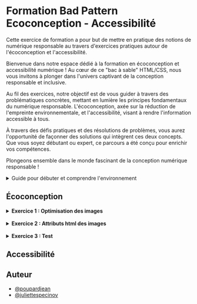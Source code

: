 
# Formation Bad Pattern Ecoconception - Accessibilité


Cette exercice de formation a pour but de mettre en pratique des notions de numérique responsable au travers d'exercices pratiques autour de l'écoconception et l'accessibilité.

Bienvenue dans notre espace dédié à la formation en écoconception et accessibilité numérique ! Au cœur de ce "bac à sable" HTML/CSS, nous vous invitons à plonger dans l'univers captivant de la conception responsable et inclusive.

Au fil des exercices, notre objectif est de vous guider à travers des problématiques concrètes, mettant en lumière les principes fondamentaux du numérique responsable. L'écoconception, axée sur la réduction de l'empreinte environnementale, et l'accessibilité, visant à rendre l'information accessible à tous.

À travers des défis pratiques et des résolutions de problèmes, vous aurez l'opportunité de façonner des solutions qui intègrent ces deux concepts. Que vous soyez débutant ou expert, ce parcours a été conçu pour enrichir vos compétences.

Plongeons ensemble dans le monde fascinant de la conception numérique responsable ! 

<details>
    <summary>Guide pour débuter et comprendre l'environnement</summary>

## Découvrir l'environnement

Pour commencer, si cela n'est pas déjà fait, vous devez vous rendre sur [cette url](https://github.com/Specinov).

Vous devriez être sur la page publique GitHub du la société [Spécinov](https://www.specinov.fr/). Dès lors vous pouvez choisir un repository "Bac à sable" parmis ceux proposés : 

- [Formation-SandBox-1](https://github.com/Specinov/Formation-SandBox-1) 
- [Formation-SandBox-2](https://github.com/Specinov/Formation-SandBox-2)
- [Formation-SandBox-3](https://github.com/Specinov/Formation-SandBox-3)
- [Formation-SandBox-4](https://github.com/Specinov/Formation-SandBox-1)
- [Formation-SandBox-5](https://github.com/Specinov/Formation-SandBox-1)
- [Formation-SandBox-6](https://github.com/Specinov/Formation-SandBox-1)
- [Formation-SandBox-7](https://github.com/Specinov/Formation-SandBox-1)
- [Formation-SandBox-8](https://github.com/Specinov/Formation-SandBox-1)

Attention, si vous êtes plusieurs, veillez à ne pas choisir le même dépôt GitHub, au risque de ne pouvoir réaliser les exercices correctement.
Il est également nécéssaire de posséder un compte GitHub pour poursuivre. 
Dans chaque dépôt vous retrouverez le README indiquant les consignes et procédures à suivre.

Pour effectuer les exercices, plusieurs possibilités s'offrent à vous : 
   
### Option 1 - Vous avez été ajouté à l'espace formation par votre formateur.
Pour cette option, tout est déjà prêt pour vous ! 

Le site est accessible sous l'adresse : https://specinov.github.io/Formation-SandBox-1/, suivant le nom de votre repository bac à sable il faudra simplement changer le numéro à la fin de l'url. Cette dernière est également indiquée sur la page d'accueil du dépôt.


### Option 2 - Vous effectuez les exercices de manière autodidacte.
Pour cette option, vous devrez réaliser un "fork" ou bien cloner le repository de votre côté, sur votre espace GitHub.

Une fois ceci réalisé, il faudra se rendre dans l'onglet *settings* du dépôt. Puis dans le sous-onglet *Pages* (situé dans le volet de gauche)

![Onglet Pages dans paramètres repository GitHub](/Ressources_README/GitHub_Pages.png)

Il faudra alors aller dans la partie nommée *Branch*, sélectionner la branche de travail de votre dépôt puis sauvegarder. 
GitHub a besoin de quelques minutes pour compiler et déployer le site. (il est possible d'observer la progression dans l'onglet *Actions* du menu principal)

Une fois le déploiement effectué, lorsque vous retournez dans le sous-onglet *Pages*, GitHub vous a généré votre site et a affiché le lien correspondant. 

Exemple : **Your site is live at** https://specinov.github.io/Formation-SandBox-1/

### Réaliser des modifications

A partir du moment où vous connaissez votre url publique de bac à sable, chaque modification que vous effectuerez sur la branche configurée, et que vous pousserez, sera alors déployée et accessible sur cette url. Cela sera nottamment très utile pour réaliser des audits d'écoconception.

Pour effectuer des modifications, il y a plusieurs possibilités, soit travailler avec votre éditeur de code préféré, soit directement en ligne depuis l'éditeur GitHub.
Ce dernier est accessible pour chaque fichier de l'onglet *Code* en cliquant sur le fichier puis le crayon pour modifier le fichier. (Il est possible d'ouvrir le fichier directement ou bien sur GitHub.dev ou GitHub Desktop)

![Modification de fichier au sein de GitHub](/Ressources_README/GitHub_modification.png)

</details>


## Écoconception

<details>
<summary><strong>Exercice 1 : Optimisation des images</strong></summary>
Comment pourriez-vous améliorer la performance du site et réduire l'impact environnemental en optimisant les images affichées sur l'écran d'accueil ?
<br><br>
<details>
<summary>Indice 1</summary>
<br>
Regardez la taille et la dimension des images.

Renseignez-vous sur la [recommandation RGESN sur le dimensionnement des images](https://ecoresponsable.numerique.gouv.fr/publications/referentiel-general-ecoconception/critere/6.5/).

<br>
<details>
<summary>Réponse</summary>
<br>
Lorsque l'on analyse les images du site, par exemple les images du carousel, l'image "Des cakes apétissants" ou encore l'image de la section "Faites votre choix", qu'on les ouvre dans un nouvel onglet, on s'aperçoit qu'elles sont bien plus grandes que la taille rendue à l'écran sur le site web.

Pour observer ce phénomène, il est aussi possible de se rendre dans la console de développement en effectuant un clic droit sur l'image puis "inspecter" dans le menu qui s'affiche. Cette action nous ouvre une fenêtre avec la ressource de l'image en code HTML. Exemple pour l'image de la section "Faites votre choix" : 

```
<div class="key_img col-md-6">
    <img src="images/back22.jpg">
</div>
```

Lorsque l'on survole l'url de l'image "images/back22.jpg" on obtient une fenêtre de la sorte : 

![Propriétés d'une image dans la console](/Ressources_README/proprietes_image.png)


</details>
</details>
</details>


<br>
<details>
<summary><strong>Exercice 2 : Attributs html des images</strong></summary>
Comment pourriez-vous améliorer la performance et réduire l'impact environnemental en optimisant les images affichées sur l'écran d'accueil ?

<br>
<details>
<summary>Indice 1</summary>
    
Renseignez-vous sur la [recommandation RGESN sur les balises width et height des images](https://ecoresponsable.numerique.gouv.fr/publications/referentiel-general-ecoconception/critere/6.5/)        

<details>
<summary>Réponse</summary>
jsp
</details>
</details>
</details>

<br>
<details>
<summary><strong>Exercice 3 : Test</strong></summary>
Comment pourriez-vous améliorer la performance et réduire l'impact environnemental en optimisant les images affichées sur l'écran d'accueil ?

<br>
<details>
<summary>Indice 1</summary>
    
Renseignez-vous sur la [recommandation RGESN sur les balises width et height des images](https://ecoresponsable.numerique.gouv.fr/publications/referentiel-general-ecoconception/critere/6.5/)        

<details>
<summary>Réponse</summary>
jsp
</details>
</details>
</details>

## Accessibilité

## Auteur

- [@poupardjean](https://github.com/poupardjean)
- [@juliettespecinov](https://github.com/JulietteSpecinov)


